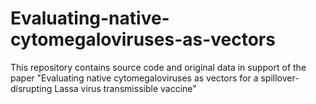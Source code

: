 # Evaluating-native-cytomegaloviruses-as-vectors
This repository contains source code and original data in support of the paper "Evaluating native cytomegaloviruses as vectors for a spillover-disrupting Lassa virus transmissible vaccine"
